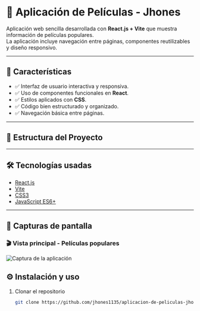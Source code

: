 # 🎥 Aplicación de Películas - Jhones

Aplicación web sencilla desarrollada con **React.js + Vite** que muestra información de películas populares.  
La aplicación incluye navegación entre páginas, componentes reutilizables y diseño responsivo.  

---

## 🚀 Características
- ✅ Interfaz de usuario interactiva y responsiva.  
- ✅ Uso de componentes funcionales en **React**.  
- ✅ Estilos aplicados con **CSS**.  
- ✅ Código bien estructurado y organizado.  
- ✅ Navegación básica entre páginas.  

---

## 📂 Estructura del Proyecto

---

## 🛠️ Tecnologías usadas
- [React.js](https://react.dev/)  
- [Vite](https://vitejs.dev/)  
- [CSS3](https://developer.mozilla.org/es/docs/Web/CSS)  
- [JavaScript ES6+](https://developer.mozilla.org/es/docs/Web/JavaScript)

---

## 📸 Capturas de pantalla

### 🎬 Vista principal - Películas populares
![Captura de la aplicación](https://ruta-a-tu-imagen-o-screenshot.png)





## ⚙️ Instalación y uso

1. Clonar el repositorio  
   ```bash
   git clone https://github.com/jhones1135/aplicacion-de-peliculas-jhones.git
